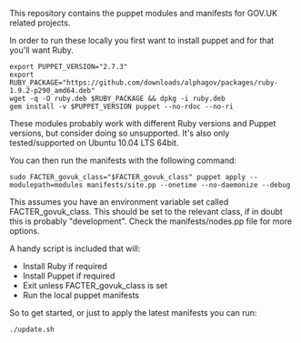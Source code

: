 This repository contains the puppet modules and manifests for GOV.UK related projects.

In order to run these locally you first want to install puppet and for that you'll want Ruby.

    export PUPPET_VERSION="2.7.3"
    export RUBY_PACKAGE="https://github.com/downloads/alphagov/packages/ruby-1.9.2-p290_amd64.deb"
    wget -q -O ruby.deb $RUBY_PACKAGE && dpkg -i ruby.deb
    gem install -v $PUPPET_VERSION puppet --no-rdoc --no-ri

These modules probably work with different Ruby versions and Puppet versions, but consider doing so
unsupported. It's also only tested/supported on Ubuntu 10.04 LTS 64bit.

You can then run the manifests with the following command:

    sudo FACTER_govuk_class="$FACTER_govuk_class" puppet apply --modulepath=modules manifests/site.pp --onetime --no-daemonize --debug

This assumes you have an environment variable set called FACTER_govuk_class. This should be set to the relevant class,
if in doubt this is probably "development". Check the manifests/nodes.pp file for more options.

A handy script is included that will:

* Install Ruby if required
* Install Puppet if required
* Exit unless FACTER_govuk_class is set
* Run the local puppet manifests

So to get started, or just to apply the latest manifests you can run:

    ./update.sh

